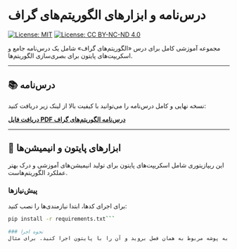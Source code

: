# درس‌نامه و ابزارهای الگوریتم‌های گراف

[![License: MIT](https://img.shields.io/badge/Code%20License-MIT-blue.svg)](LICENSE)
[![License: CC BY-NC-ND 4.0](https://img.shields.io/badge/Content%20License-CC%20BY--NC--ND%204.0-lightgrey.svg)](https://creativecommons.org/licenses/by-nc-nd/4.0/)

مجموعه آموزشی کامل برای درس «الگوریتم‌های گراف» شامل یک درس‌نامه جامع و اسکریپت‌های پایتون برای بصری‌سازی الگوریتم‌ها.

---

## 📚 درس‌نامه

نسخه نهایی و کامل درس‌نامه را می‌توانید با کیفیت بالا از لینک زیر دریافت کنید:

**[دریافت فایل PDF درس‌نامه الگوریتم‌های گراف](درس‌نامه-الگوریتم‌های-گراف.pdf)**

---

## 🐍 ابزارهای پایتون و انیمیشن‌ها

این ریپازیتوری شامل اسکریپت‌های پایتون برای تولید انیمیشن‌های آموزشی و درک بهتر عملکرد الگوریتم‌هاست.

### پیش‌نیازها
برای اجرای کدها، ابتدا نیازمندی‌ها را نصب کنید:
```bash
pip install -r requirements.txt```

### نحوه اجرا
برای اجرای هر اسکریپت، به پوشه مربوط به همان فصل بروید و آن را با پایتون اجرا کنید. برای مثال:
